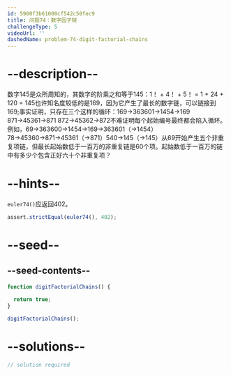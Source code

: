 ```yaml
---
id: 5900f3b61000cf542c50fec9
title: 问题74：数字因子链
challengeType: 5
videoUrl: ''
dashedName: problem-74-digit-factorial-chains
---
```


# --description--

数字145是众所周知的，其数字的阶乘之和等于145：1！ + 4！ + 5！ = 1 + 24 + 120 = 145也许知名度较低的是169，因为它产生了最长的数字链，可以链接到169;事实证明，只存在三个这样的循环：169→363601→1454→169 871→45361→871 872→45362→872不难证明每个起始编号最终都会陷入循环。例如，69→363600→1454→169→363601（→1454）78→45360→871→45361（→871）540→145（→145）从69开始产生五个非重复项链，但最长起始数低于一百万的非重复链是60个项。起始数低于一百万的链中有多少个包含正好六十个非重复项？

# --hints--

`euler74()`应返回402。

```js
assert.strictEqual(euler74(), 402);
```

# --seed--

## --seed-contents--

```js
function digitFactorialChains() {

  return true;
}

digitFactorialChains();
```

# --solutions--

```js
// solution required
```
